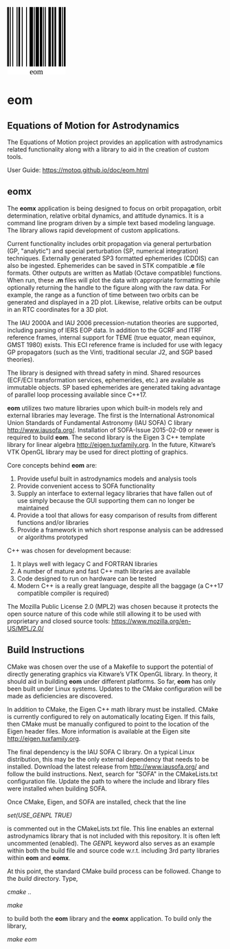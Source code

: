 <img src="./eom_logo.svg">

eom
===

Equations of Motion for Astrodynamics
-------------------------------------

The Equations of Motion project provides an application with
astrodynamics related functionality along with a library to aid in the
creation of custom tools.

User Guide:  <https://motoq.github.io/doc/eom.html>


eomx
----

The **eomx** application is being designed to focus on orbit
propagation, orbit determination, relative orbital dynamics, and
attitude dynamics.  It is a command line program driven by a simple text
based modeling language.  The library allows rapid development of custom
applications.

Current functionality includes orbit propagation via general
perturbation (GP, "analytic") and special perturbation (SP, numerical
integration) techniques.  Externally generated SP3 formatted ephemerides
(CDDIS) can also be ingested.  Ephemerides can be saved in STK
compatible **.e** file formats.  Other outputs are written as Matlab
(Octave compatible) functions.  When run, these **.m** files will plot
the data with appropriate formatting while optionally returning the
handle to the figure along with the raw data.  For example, the range as
a function of time between two orbits can be generated and displayed in
a 2D plot.  Likewise, relative orbits can be output in an RTC
coordinates for a 3D plot.

The IAU 2000A and IAU 2006 precession-nutation theories are supported,
including parsing of IERS EOP data.  In addition to the GCRF and ITRF
reference frames, internal support for TEME (true equator, mean equinox,
GMST 1980) exists.  This ECI reference frame is included for use with
legacy GP propagators (such as the Vinti, traditional secular J2, and
SGP based theories).

The library is designed with thread safety in mind.  Shared resources
(ECF/ECI transformation services, ephemerides, etc.) are available as
immutable objects.  SP based ephemerides are generated taking advantage
of parallel loop processing available since C++17.

**eom** utilizes two mature libraries upon which built-in models
rely and external libraries may leverage.  The first is the
International Astronomical Union Standards of Fundamental Astronomy (IAU
SOFA) C library <http://www.iausofa.org/>.  Installation of SOFA-Issue
2015-02-09 or newer is required to build **eom**.  The second library is
the Eigen 3 C++ template library for linear algebra
<http://eigen.tuxfamily.org>.  In the future, Kitware’s VTK OpenGL
library may be used for direct plotting of graphics.

Core concepts behind **eom** are:

1. Provide useful built in astrodynamics models and analysis tools
2. Provide convenient access to SOFA functionality
3. Supply an interface to external legacy libraries that have fallen out
   of use simply because the GUI supporting them can no longer be
   maintained
4. Provide a tool that allows for easy comparison of results from
   different functions and/or libraries
5. Provide a framework in which short response analysis can be addressed
   or algorithms prototyped

C++ was chosen for development because:

1. It plays well with legacy C and FORTRAN libraries
2. A number of mature and fast C++ math libraries are available
3. Code designed to run on hardware can be tested
4. Modern C++ is a really great language, despite all the baggage (a
   C++17 compatible compiler is required)

The Mozilla Public License 2.0 (MPL2) was chosen because it protects the
open source nature of this code while still allowing it to be used with
proprietary and closed source tools:
<https://www.mozilla.org/en-US/MPL/2.0/>


Build Instructions
------------------

CMake was chosen over the use of a Makefile to support the potential of
directly generating graphics via Kitware’s VTK OpenGL library.  In
theory, it should aid in building **eom** under different platforms.  So
far, **eom** has only been built under Linux systems.  Updates to the
CMake configuration will be made as deficiencies are discovered.

In addition to CMake, the Eigen C++ math library must be installed.
CMake is currently configured to rely on automatically locating Eigen.
If this fails, then CMake must be manually configured to point to the
location of the Eigen header files.  More information is available at
the Eigen site <http://eigen.tuxfamily.org>.

The final dependency is the IAU SOFA C library.  On a typical Linux
distribution, this may be the only external dependency that needs to be
installed.  Download the latest release from <http://www.iausofa.org/>
and follow the build instructions.  Next, search for "SOFA" in the
CMakeLists.txt configuration file.  Update the path to where the include
and library files were installed when building SOFA.

Once CMake, Eigen, and SOFA are installed, check that the line

*set(USE_GENPL TRUE)*

is commented out in the CMakeLists.txt file.  This line enables an
external astrodynamics library that is not included with this repository.
It is often left uncommented (enabled).  The *GENPL* keyword also serves
as an example within both the build file and source code w.r.t.
including 3rd party libraries within **eom** and **eomx**.

At this point, the standard CMake build process can be followed.  Change
to the *build* directory.  Type,

*cmake ..*

*make*

to build both the **eom** library and the **eomx** application.  To
build only the library,

*make eom*


